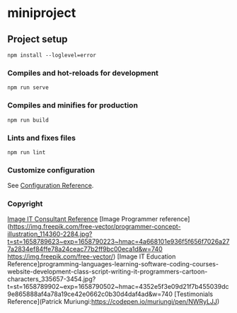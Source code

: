 # miniproject

## Project setup
```
npm install --loglevel=error
```

### Compiles and hot-reloads for development
```
npm run serve
```

### Compiles and minifies for production
```
npm run build
```

### Lints and fixes files
```
npm run lint
```

### Customize configuration
See [Configuration Reference](https://cli.vuejs.org/config/).

### Copyright
[Image IT Consultant Reference](https://img.freepik.com/free-vector/consulting-concept-illustration_114360-2579.jpg?t=st=1658753354~exp=1658753954~hmac=6940832a12765b37ecc3ed07a500a0a7d109452fb1412f9776b584a717edd3d4&w=740)
[Image Programmer reference](https://img.freepik.com/free-vector/programmer-concept-illustration_114360-2284.jpg?t=st=1658789623~exp=1658790223~hmac=4a668101e936f5f656f7026a277a2834ef84ffe78a24ceac77b2ff9bc00eca1d&w=740
https://img.freepik.com/free-vector/)
[Image IT Education Reference]programming-languages-learning-software-coding-courses-website-development-class-script-writing-it-programmers-cartoon-characters_335657-3454.jpg?t=st=1658789902~exp=1658790502~hmac=4352e5f3e09d21f7b455039dc9e865888af4a78a19ce42e0662c0b30d4daf4ad&w=740
[Testimonials Reference](Patrick Muriungi:https://codepen.io/muriungi/pen/NWRyLJJ)
